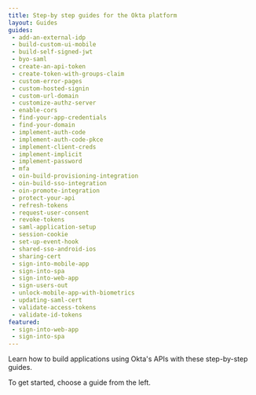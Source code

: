 ```yaml
---
title: Step-by step guides for the Okta platform
layout: Guides
guides:
 - add-an-external-idp
 - build-custom-ui-mobile
 - build-self-signed-jwt
 - byo-saml
 - create-an-api-token
 - create-token-with-groups-claim
 - custom-error-pages
 - custom-hosted-signin
 - custom-url-domain
 - customize-authz-server
 - enable-cors
 - find-your-app-credentials
 - find-your-domain
 - implement-auth-code
 - implement-auth-code-pkce
 - implement-client-creds
 - implement-implicit
 - implement-password
 - mfa
 - oin-build-provisioning-integration
 - oin-build-sso-integration
 - oin-promote-integration
 - protect-your-api
 - refresh-tokens
 - request-user-consent
 - revoke-tokens
 - saml-application-setup
 - session-cookie
 - set-up-event-hook
 - shared-sso-android-ios
 - sharing-cert
 - sign-into-mobile-app
 - sign-into-spa
 - sign-into-web-app
 - sign-users-out
 - unlock-mobile-app-with-biometrics
 - updating-saml-cert
 - validate-access-tokens
 - validate-id-tokens
featured:
 - sign-into-web-app
 - sign-into-spa
---
```


Learn how to build applications using Okta's APIs with these step-by-step guides.

To get started, choose a guide from the left.
